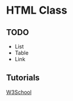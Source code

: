 # HTML Class

## TODO

- List
- Table
- Link

## Tutorials

[W3School](https://www.w3schools.com/html/)
